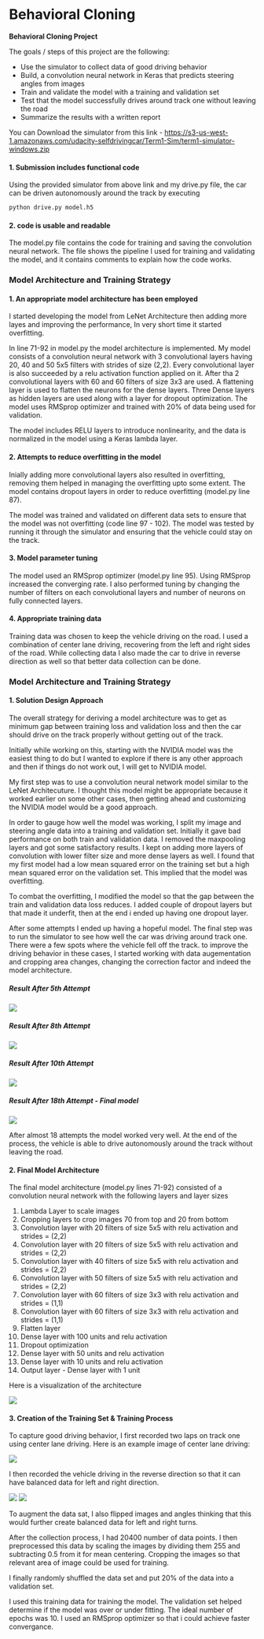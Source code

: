 
# **Behavioral Cloning** 

**Behavioral Cloning Project**

The goals / steps of this project are the following:
* Use the simulator to collect data of good driving behavior
* Build, a convolution neural network in Keras that predicts steering angles from images
* Train and validate the model with a training and validation set
* Test that the model successfully drives around track one without leaving the road
* Summarize the results with a written report


You can Download the simulator from this link - https://s3-us-west-1.amazonaws.com/udacity-selfdrivingcar/Term1-Sim/term1-simulator-windows.zip 




#### 1. Submission includes functional code
Using the provided simulator from above link and my drive.py file, the car can be driven autonomously around the track by executing 
```sh
python drive.py model.h5
```

#### 2. code is usable and readable

The model.py file contains the code for training and saving the convolution neural network. The file shows the pipeline I used for training and validating the model, and it contains comments to explain how the code works.



### Model Architecture and Training Strategy

#### 1. An appropriate model architecture has been employed

I started developing the model from LeNet Architecture then adding more layes and improving the performance, In very short time it started overfitting.

In line 71-92 in model.py the model architecture is implemented.
My model consists of a convolution neural network with 3 convolutional layers having 20, 40 and 50 5x5 filters with strides of size (2,2). Every convolutional layer is also succeeded by a relu activation function applied on it. After tha 2 convolutional layers with 60 and 60 filters of size 3x3 are used. A flattening layer is used to flatten the neurons for the dense layers.
Three Dense layers as hidden layers are used along with a layer for dropout optimization.
The model uses RMSprop optimizer and trained with 20% of data being used for validation.

The model includes RELU layers to introduce nonlinearity, and the data is normalized in the model using a Keras lambda layer. 

#### 2. Attempts to reduce overfitting in the model

Inially adding more convolutional layers also resulted in overfitting, removing them helped in managing the overfitting upto some extent.
The model contains dropout layers in order to reduce overfitting (model.py line 87). 

The model was trained and validated on different data sets to ensure that the model was not overfitting (code line 97 - 102). The model was tested by running it through the simulator and ensuring that the vehicle could stay on the track.

#### 3. Model parameter tuning

The model used an RMSprop optimizer (model.py line 95). Using RMSprop increased the converging rate. I also performed tuning by changing the number of filters on each convolutional layers and number of neurons on fully connected layers. 

#### 4. Appropriate training data

Training data was chosen to keep the vehicle driving on the road. I used a combination of center lane driving, recovering from the left and right sides of the road. While collecting data I also made the car to drive in reverse direction as well so that better data collection can be done. 

### Model Architecture and Training Strategy

#### 1. Solution Design Approach

The overall strategy for deriving a model architecture was to get as minimum gap between training loss and validation loss and then the car should drive on the track properly without getting out of the track.

Initially while working on this, starting with the NVIDIA model was the easiest thing to do but I wanted to explore if there is any other approach and then if things do not work out, I will get to NVIDIA model.

My first step was to use a convolution neural network model similar to the LeNet Architecuture. I thought this model might be appropriate because it worked earlier on some other cases, then getting ahead and customizing the NVIDIA model would be a good approach.

In order to gauge how well the model was working, I split my image and steering angle data into a training and validation set. 
Initially it gave bad performance on both train and validation data.
I removed the maxpooling layers and got some satisfactory results.
I kept on adding more layers of convolution with lower filter size and more dense layers as well.
I found that my first model had a low mean squared error on the training set but a high mean squared error on the validation set. This implied that the model was overfitting. 

To combat the overfitting, I modified the model so that the gap between the train and validation data loss reduces. I added couple of dropout layers but that made it underfit, then at the end i ended up having one dropout layer.

After some attempts I ended up having a hopeful model.
The final step was to run the simulator to see how well the car was driving around track one. There were a few spots where the vehicle fell off the track. 
to improve the driving behavior in these cases, I started working with data augementation and cropping area changes, changing the correction factor and indeed the model architecture.

##### Result After 5th Attempt
<img src="images/5th_attempt.png">

##### Result After 8th Attempt
<img src="images/8th_attempt.png">

##### Result After 10th Attempt
<img src="images/10th_attempt.png">

##### Result After 18th Attempt - Final model
<img src="images/final_model.png">

After almost  18 attempts the model worked very well.
At the end of the process, the vehicle is able to drive autonomously around the track without leaving the road.

#### 2. Final Model Architecture

The final model architecture (model.py lines 71-92) consisted of a convolution neural network with the following layers and layer sizes 

1. Lambda Layer to scale images
2. Cropping layers to crop images 70 from top and 20 from bottom
3. Convolution layer with 20 filters of size 5x5 with relu activation and strides = (2,2)
4. Convolution layer with 20 filters of size 5x5 with relu activation and strides = (2,2)
5. Convolution layer with 40 filters of size 5x5 with relu activation and strides = (2,2)
6. Convolution layer with 50 filters of size 5x5 with relu activation and strides = (2,2)
7. Convolution layer with 60 filters of size 3x3 with relu activation and strides = (1,1)
8. Convolution layer with 60 filters of size 3x3 with relu activation and strides = (1,1)
9. Flatten layer
10. Dense layer with 100 units and relu activation
11. Dropout optimization 
12. Dense layer with 50 units and relu activation
13. Dense layer with 10 units and relu activation
14. Output layer - Dense layer with 1 unit 
 

Here is a visualization of the architecture 


<img src="images/model.jpg">


#### 3. Creation of the Training Set & Training Process

To capture good driving behavior, I first recorded two laps on track one using center lane driving. Here is an example image of center lane driving:

<img src="images/center_2019_03_21_22_08_49_812.jpg">

I then recorded the vehicle driving in the reverse direction so that it can have balanced data for left and right direction.

<img src="images/left_2019_03_21_22_09_38_244.jpg">
<img src="images/right_2019_03_21_22_09_06_132.jpg">



To augment the data sat, I also flipped images and angles thinking that this would further create balanced data for left and right turns. 


After the collection process, I had 20400 number of data points. I then preprocessed this data by scaling the images by dividing them 255 and subtracting 0.5 from it for mean centering.
Cropping the images so that relevant area of image could be used for training.


I finally randomly shuffled the data set and put 20% of the data into a validation set. 

I used this training data for training the model. The validation set helped determine if the model was over or under fitting. The ideal number of epochs was 10. I used an RMSprop optimizer so that i could achieve faster convergance.

